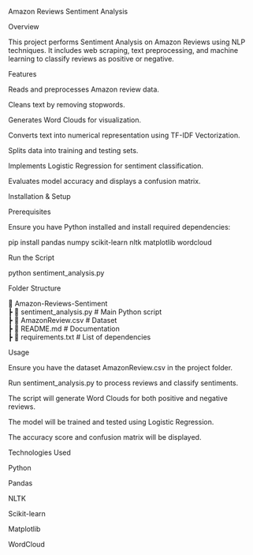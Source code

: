 Amazon Reviews Sentiment Analysis

Overview

This project performs Sentiment Analysis on Amazon Reviews using NLP techniques. It includes web scraping, text preprocessing, and machine learning to classify reviews as positive or negative.

Features

Reads and preprocesses Amazon review data.

Cleans text by removing stopwords.

Generates Word Clouds for visualization.

Converts text into numerical representation using TF-IDF Vectorization.

Splits data into training and testing sets.

Implements Logistic Regression for sentiment classification.

Evaluates model accuracy and displays a confusion matrix.

Installation & Setup

Prerequisites

Ensure you have Python installed and install required dependencies:

pip install pandas numpy scikit-learn nltk matplotlib wordcloud

Run the Script

python sentiment_analysis.py

Folder Structure

📂 Amazon-Reviews-Sentiment  
 ┣ 📜 sentiment_analysis.py   # Main Python script  
 ┣ 📜 AmazonReview.csv        # Dataset  
 ┣ 📜 README.md               # Documentation  
 ┣ 📜 requirements.txt        # List of dependencies  

Usage

Ensure you have the dataset AmazonReview.csv in the project folder.

Run sentiment_analysis.py to process reviews and classify sentiments.

The script will generate Word Clouds for both positive and negative reviews.

The model will be trained and tested using Logistic Regression.

The accuracy score and confusion matrix will be displayed.


Technologies Used

Python

Pandas

NLTK

Scikit-learn

Matplotlib

WordCloud
